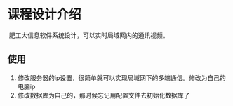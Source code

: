 # 课程设计介绍

​	肥工大信息软件系统设计，可以实时局域网内的通讯视频。

## 使用

1. 修改服务器的ip设置，很简单就可以实现局域网下的多端通信。修改为自己的电脑ip
2. 修改数据库为自己的，那时候忘记用配置文件去初始化数据库了